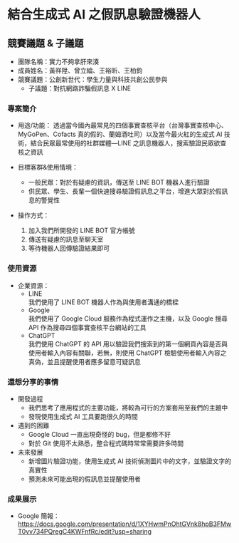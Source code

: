 # 結合生成式 AI 之假訊息驗證機器人

## 競賽議題 & 子議題
- 團隊名稱：實力不夠拿肝來湊
- 成員姓名：黃祥陞、曾立綸、王裕昕、王柏鈞
- 競賽議題：公創新世代：學生力量與科技共創公民參與
    - 子議題：對抗網路詐騙假訊息 X LINE


### 專案簡介
- 用途/功能：
透過當今國內最常見的四個事實查核平台（台灣事實查核中心、MyGoPen、Cofacts 真的假的、蘭姆酒吐司）以及當今最火紅的生成式 AI 技術，結合民眾最常使用的社群媒體—LINE 之訊息機器人，搜索驗證民眾欲查核之資訊

- 目標客群&使用情境：
    - 一般民眾：對於有疑慮的資訊，傳送至 LINE BOT 機器人進行驗證
    - 供民眾、學生、長輩一個快速搜尋驗證假訊息之平台，增進大眾對於假訊息的警覺性

- 操作方式：
    1. 加入我們所開發的 LINE BOT 官方帳號
    2. 傳送有疑慮的訊息至聊天室
    3. 等待機器人回傳驗證結果即可

### 使用資源
- 企業資源：
    - LINE<br>
    我們使用了 LINE BOT 機器人作為與使用者溝通的橋樑
    - Google<br>
    我們使用了 Google Cloud 服務作為程式運作之主機，以及 Google 搜尋 API 作為搜尋四個事實查核平台網站的工具
    - ChatGPT<br>
    我們使用 ChatGPT 的 API 用以驗證我們搜索到的第一個網頁內容是否與使用者輸入內容有關聯，若無，則使用 ChatGPT 檢驗使用者輸入內容之真偽，並且提醒使用者應多留意可疑訊息

### 還想分享的事情
- 開發過程
  - 我們思考了應用程式的主要功能，將較為可行的方案套用至我們的主題中
  - 發現使用生成式 AI 工具要跑很久的時間
- 遇到的困難
  - Google Cloud 一直出現奇怪的 bug，但是都修不好
  - 對於 Git 使用不太熟悉，整合程式碼時常常需要許多時間
- 未來發展
  - 新增圖片驗證功能，使用生成式 AI 技術偵測圖片中的文字，並驗證文字的真實性
  - 預測未來可能出現的假訊息並提醒使用者

### 成果展示
- Google 簡報：https://docs.google.com/presentation/d/1XYHwmPnOhtGVnk8hpB3FMwT0vv734PQregC4KWFnfRc/edit?usp=sharing
